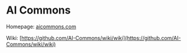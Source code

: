 # AI Commons
Homepage: [aicommons.com](wwww.aicommons.com)

Wiki: [https://github.com/AI-Commons/wiki/wiki](https://github.com/AI-Commons/wiki/wiki)

